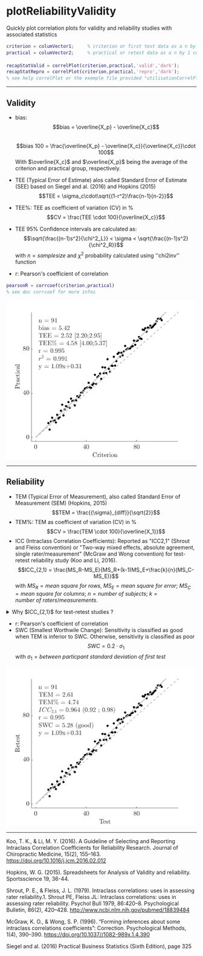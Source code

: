 # plotReliabilityValidity
Quickly plot correlation plots for validity and reliability studies with associated statistics


```MATLAB
criterion = columVector1;     % criterion or first test data as a n by 1 column vector
practical = columVector2;     % practical or retest data as a n by 1 column vector

recapStatValid = correlPlot(criterion,practical,'valid','dark');
recapStatRepro = correlPlot(criterion,practical,'repro','dark');
% see help correlPlot or the exemple file provided "utilisationCorrelPlot.m" for more infos
```

______________________________________

## Validity

- bias: 
$$bias = \overline{X_p} - \overline{X_c}$$  
$$bias 100 = \frac{\overline{X_p} - \overline{X_c}}{\overline{X_c}}\cdot 100$$
With $\overline{X_c}$ and $\overline{X_p}$ being the average of the criterion and practical group, respectively.

- TEE (Typical Error of Estimate) alos called Standard Error of Estimate (SEE) based on Siegel and al. (2016) and Hopkins (2015)
$$TEE = \sigma_c\cdot\sqrt{(1-r^2)\frac{n-1}{n-2}}$$
- TEE%: TEE as coefficient of variation (CV) in %   
$$CV = \frac{TEE \cdot 100}{\overline{X_c}}$$
- TEE 95% Confidence intervals are calculated as:
$$\sqrt{\frac{(n-1)s^2}{\chi^2_L}} < \sigma < \sqrt{\frac{(n-1)s^2}{\chi^2_R}}$$
with $n = sample size$ and $\chi^2$ probability calculated using 
''chi2inv'' 
function

- r: Pearson's coefficient of correlation
```MATLAB
pearsonR = corrcoef(criterion,practical)
% see doc corrcoef for more infos
```


![alt text](https://github.com/PabRD/plotReliabilityValidity/blob/main/gitHub_ExempleValidity.png)


___________________________________
## Reliability
- TEM (Typical Error of Measurement), also called Standard Error of Measurement (SEM) (Hopkins, 2015)
$$TEM = \frac{{\sigma}_{diff}}{\sqrt{2}}$$
- TEM%: TEM as coefficient of variation (CV) in %
$$CV = \frac{TEM \cdot 100}{\overline{X_1}}$$
- ICC (Intraclass Correlation Coefficients): Reported as "ICC2,1" (Shrout and Fleiss convention) or "Two-way mixed effects, absolute agreement, single rater/measurement" (McGraw and Wong convention) for test-retest reliability study (Koo and Li, 2016).
$$ICC_{2,1} = \frac{MS_R-MS_E}{MS_R+(k-1)MS_E+\frac{k}{n}(MS_C-MS_E)}$$
with $MS_R = mean\ square\ for\ rows$, $MS_E=mean\ square\ for\ error$; $MS_C=mean\ square\ for\ columns$; $n =number\ of\ subjects$; $k = number\ of\ raters/measurements$.

<details>

<summary>Why $ICC_{2,1}$ for test-retest studies ?</summary>
"The only question to ask is whether the actual application will be based on a single measurement or the mean of multiple measurements. As for the “Model” selection, Shrout and Fleiss suggest that 2-way mixed-effects model is appropriate for testing intrarater reliability with multiple scores from the same rater, as it is not reasonable to generalize one rater’s scores to a larger population of raters. Similarly, 2-way mixed-effects model should also be used in test-retest reliability study because repeated measurements cannot be regarded as randomized samples. In addition, absolute agreement definition should always be chosen for both test-retest and intrarater reliability studies because measurements would be meaningless if there is no agreement between repeated measurements." Koo & Li (2016)

</details>


- r: Pearson's coefficient of correlation
- SWC (Smallest Worthwile Change): Sensitivity is classified as good when TEM is inferior to SWC. Otherwise, sensitivity is classified as poor
$$SWC = 0.2\cdot\sigma_1$$
with $\sigma_1 = between\ particpant\ standard\ deviation\ of\ first\ test$


![alt text](https://github.com/PabRD/plotReliabilityValidity/blob/main/gitHub_ExempleReliability.png)

__________________________________

Koo, T. K., & Li, M. Y. (2016). A Guideline of Selecting and Reporting Intraclass Correlation Coefficients for Reliability Research. Journal of Chiropractic Medicine, 15(2), 155–163. https://doi.org/10.1016/j.jcm.2016.02.012 

Hopkins, W. G. (2015). Spreadsheets for Analysis of Validity and reliability. Sportsscience 19, 36-44.

Shrout, P. E., & Fleiss, J. L. (1979). Intraclass correlations: uses in assessing rater reliability.1. Shrout PE, Fleiss JL: Intraclass correlations: uses in assessing rater reliability. Psychol Bull 1979, 86:420–8. Psychological Bulletin, 86(2), 420–428. http://www.ncbi.nlm.nih.gov/pubmed/18839484

McGraw, K. O., & Wong, S. P. (1996). “Forming inferences about some intraclass correlations coefficients”: Correction. Psychological Methods, 1(4), 390–390. https://doi.org/10.1037//1082-989x.1.4.390

Siegel and al. (2016) Practical Business Statistics (Sixth Edition), page 325
